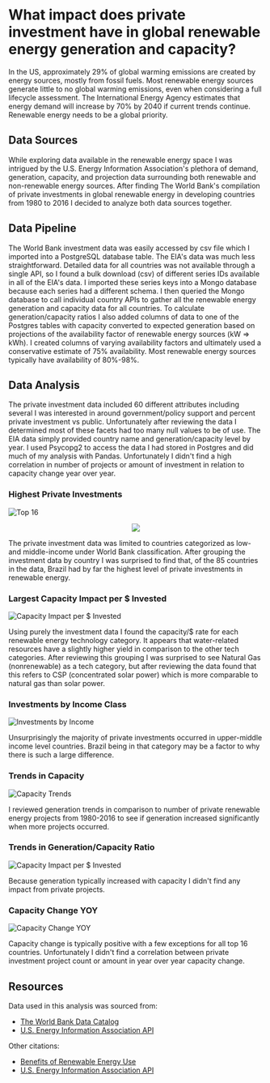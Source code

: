 # What impact does private investment have in global renewable energy generation and capacity?
In the US, approximately 29% of global warming emissions are created by energy sources, mostly from fossil fuels. Most renewable energy sources generate little to no global warming emissions, even when considering a full lifecycle assessment. The International Energy Agency estimates that energy demand will increase by 70% by 2040 if current trends continue. Renewable energy needs to be a global priority. 

## Data Sources
While exploring data available in the renewable energy space I was intrigued by the U.S. Energy Information Association's plethora of demand, generation, capacity, and projection data surrounding both renewable and non-renewable energy sources. After finding The World Bank's compilation of private investments in global renewable energy in developing countries from 1980 to 2016 I decided to analyze both data sources together.

## Data Pipeline
The World Bank investment data was easily accessed by csv file which I imported into a PostgreSQL database table. The EIA's data was much less straightforward. Detailed data for all countries was not available through a single API, so I found a bulk download (csv) of different series IDs available in all of the EIA's data. I imported these series keys into a Mongo database because each series had a different schema. I then queried the Mongo database to call individual country APIs to gather all the renewable energy generation and capacity data for all countries. To calculate generation/capacity ratios I also added columns of data to one of the Postgres tables with capacity converted to expected generation based on projections of the availability factor of renewable energy sources (kW => kWh). I created columns of varying availability factors and ultimately used a conservative estimate of 75% availability. Most renewable energy sources typically have availability of 80%-98%.

## Data Analysis
The private investment data included 60 different attributes including several I was interested in around government/policy support and percent private investment vs public. Unfortunately after reviewing the data I determined most of these facets had too many null values to be of use. The EIA data simply provided country name and generation/capacity level by year. I used Psycopg2 to access the data I had stored in Postgres and did much of my analysis with Pandas. Unfortunately I didn't find a high correlation in number of projects or amount of investment in relation to capacity change year over year.

### Highest Private Investments
![Top 16](https://github.com/vanessapolliard/renewable-energy-generation/blob/master/images/top16countries.png)

<p align="center">
  <img src="https://github.com/vanessapolliard/renewable-energy-generation/blob/master/images/top16countries.png">
</p>


The private investment data was limited to countries categorized as low- and middle-income under World Bank classification. After grouping the investment data by country I was surprised to find that, of the 85 countries in the data, Brazil had by far the highest level of private investments in renewable energy. 

### Largest Capacity Impact per $ Invested
![Capacity Impact per $ Invested](https://github.com/vanessapolliard/renewable-energy-generation/blob/master/images/capacityperusd.png)

Using purely the investment data I found the capacity/$ rate for each renewable energy technology category. It appears that water-related resources have a slightly higher yield in comparison to the other tech categories. After reviewing this grouping I was surprised to see Natural Gas (nonrenewable) as a tech category, but after reviewing the data found that this refers to CSP (concentrated solar power) which is more comparable to natural gas than solar power.

### Investments by Income Class
![Investments by Income](https://github.com/vanessapolliard/renewable-energy-generation/blob/master/images/privateinvestmentbyincome.png)

Unsurprisingly the majority of private investments occurred in upper-middle income level countries. Brazil being in that category may be a factor to why there is such a large difference. 

### Trends in Capacity
![Capacity Trends](https://github.com/vanessapolliard/renewable-energy-generation/blob/master/images/top16capacity.png)

I reviewed generation trends in comparison to number of private renewable energy projects from 1980-2016 to see if generation increased significantly when more projects occurred.

### Trends in Generation/Capacity Ratio
![Capacity Impact per $ Invested](https://github.com/vanessapolliard/renewable-energy-generation/blob/master/images/top16ratio.png)

Because generation typically increased with capacity I didn't find any impact from private projects.

### Capacity Change YOY
![Capacity Change YOY](https://github.com/vanessapolliard/renewable-energy-generation/blob/master/images/capacityyoy.png)

Capacity change is typically positive with a few exceptions for all top 16 countries. Unfortunately I didn't find a correlation between private investment project count or amount in year over year capacity change.

## Resources
Data used in this analysis was sourced from:
* [The World Bank Data Catalog](https://datacatalog.worldbank.org/dataset/private-participation-renewable-energy)
* [U.S. Energy Information Association API](https://www.eia.gov/opendata/qb.php?category=2134384)

Other citations:
* [Benefits of Renewable Energy Use](https://www.ucsusa.org/clean-energy/renewable-energy/public-benefits-of-renewable-power)
* [U.S. Energy Information Association API](https://www.eia.gov/opendata/qb.php?category=2134384)